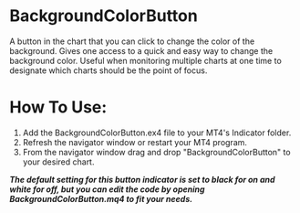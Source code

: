 # BackgroundColorButton
A button in the chart that you can click to change the color of the background. 
Gives one access to a quick and easy way to change the background color. Useful when monitoring multiple charts at one time to designate which charts should be the point of focus.
# How To Use:
1. Add the BackgroundColorButton.ex4 file to your MT4's Indicator folder.
2. Refresh the navigator window or restart your MT4 program.
3. From the navigator window drag and drop "BackgroundColorButton" to your desired chart.

***The default setting for this button indicator is set to black for on and white for off, but you can edit the code by opening BackgroundColorButton.mq4 to fit your needs.***

